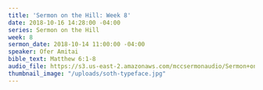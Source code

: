 ```yaml
---
title: 'Sermon on the Hill: Week 8'
date: 2018-10-16 14:28:00 -04:00
series: Sermon on the Hill
week: 8
sermon_date: 2018-10-14 11:00:00 -04:00
speaker: Ofer Amitai
bible_text: Matthew 6:1-8
audio_file: https://s3.us-east-2.amazonaws.com/mccsermonaudio/Sermon+on+the+Hill_+Week+8.lite.mp3
thumbnail_image: "/uploads/soth-typeface.jpg"
---
```


